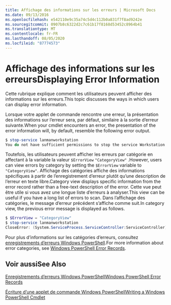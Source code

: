 ```yaml
---
title: Affichage des informations sur les erreurs | Microsoft Docs
ms.date: 09/13/2016
ms.openlocfilehash: e542110e9c35a74c5d4c112b0a831f7f8ad9242e
ms.sourcegitcommit: 0907b8c6322d2c7c61b17f8168d53452c8964b41
ms.translationtype: MT
ms.contentlocale: fr-FR
ms.lasthandoff: 08/05/2020
ms.locfileid: "87774573"
---
```

# <a name="displaying-error-information"></a><span data-ttu-id="6f6fe-102">Affichage des informations sur les erreurs</span><span class="sxs-lookup"><span data-stu-id="6f6fe-102">Displaying Error Information</span></span>

<span data-ttu-id="6f6fe-103">Cette rubrique explique comment les utilisateurs peuvent afficher des informations sur les erreurs.</span><span class="sxs-lookup"><span data-stu-id="6f6fe-103">This topic discusses the ways in which users can display error information.</span></span>

<span data-ttu-id="6f6fe-104">Lorsque votre applet de commande rencontre une erreur, la présentation des informations sur l’erreur sera, par défaut, similaire à la sortie d’erreur suivante.</span><span class="sxs-lookup"><span data-stu-id="6f6fe-104">When your cmdlet encounters an error, the presentation of the error information will, by default, resemble the following error output.</span></span>

```powershell
$ stop-service lanmanworkstation
You do not have sufficient permissions to stop the service Workstation.
```

<span data-ttu-id="6f6fe-105">Toutefois, les utilisateurs peuvent afficher les erreurs par catégorie en affectant à la variable la valeur `$ErrorView` `"CategoryView"` .</span><span class="sxs-lookup"><span data-stu-id="6f6fe-105">However, users can view errors by category by setting the `$ErrorView` variable to `"CategoryView"`.</span></span> <span data-ttu-id="6f6fe-106">Affichage des catégories affiche des informations spécifiques à partir de l’enregistrement d’erreur plutôt qu’une description de l’erreur en texte libre.</span><span class="sxs-lookup"><span data-stu-id="6f6fe-106">Category view displays specific information from the error record rather than a free-text description of the error.</span></span> <span data-ttu-id="6f6fe-107">Cette vue peut être utile si vous avez une longue liste d’erreurs à analyser.</span><span class="sxs-lookup"><span data-stu-id="6f6fe-107">This view can be useful if you have a long list of errors to scan.</span></span> <span data-ttu-id="6f6fe-108">Dans l’affichage des catégories, le message d’erreur précédent s’affiche comme suit.</span><span class="sxs-lookup"><span data-stu-id="6f6fe-108">In category view, the previous error message is displayed as follows.</span></span>

```powershell
$ $ErrorView = "CategoryView"
$ stop-service lanmanworkstation
CloseError: (System.ServiceProcess.ServiceController:ServiceController) [stop-service], ServiceCommandException
```

<span data-ttu-id="6f6fe-109">Pour plus d’informations sur les catégories d’erreurs, consultez [enregistrements d’erreurs Windows PowerShell](./windows-powershell-error-records.md).</span><span class="sxs-lookup"><span data-stu-id="6f6fe-109">For more information about error categories, see [Windows PowerShell Error Records](./windows-powershell-error-records.md).</span></span>

## <a name="see-also"></a><span data-ttu-id="6f6fe-110">Voir aussi</span><span class="sxs-lookup"><span data-stu-id="6f6fe-110">See Also</span></span>

[<span data-ttu-id="6f6fe-111">Enregistrements d’erreurs Windows PowerShell</span><span class="sxs-lookup"><span data-stu-id="6f6fe-111">Windows PowerShell Error Records</span></span>](./windows-powershell-error-records.md)

[<span data-ttu-id="6f6fe-112">Écriture d’une applet de commande Windows PowerShell</span><span class="sxs-lookup"><span data-stu-id="6f6fe-112">Writing a Windows PowerShell Cmdlet</span></span>](./writing-a-windows-powershell-cmdlet.md)
